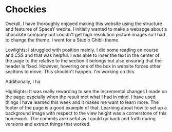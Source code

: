 # Chockies
Overall, I have thoroughly enjoyed making this website using the structure and features of SpaceY webite.
I initially wanted to make a webapge about a chocolate company but couldn't get high resolution picture images so I had to change the theme. I went for a Studio Ghibli theme.

Lowlights: I struggled with position mainly.
I did some reading on course and CSS and that was helpful. I was able to inser the text in the center of the page to the relative to the section it belongs but also ensuring that the header is fixed. However, hovering one of the box in website forces other secitons to move. This shouldn't happen. I'm working on this.

Additionally, I ha


Highlights: It was really rewarding to see the incremental changes I made on the page: espcially when the result met what I had in mind. I have used things I have learned this week and it makes me want to learn more. The footer of the page is a good example of that. Learning about how to set up a background image with respect to the view height was a cornerstone of this homework. The commits are useful as I could go back and forth during versions and extract things that worked.
